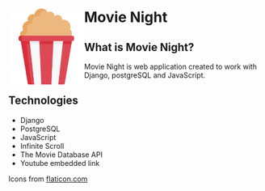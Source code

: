 # Movie Night <img align="left" width="150" height="150" src="movies/static/movies/icons/popcorn.png">

## What is Movie Night?

Movie Night is web application created to work with Django, postgreSQL and JavaScript.

## Technologies

- Django
- PostgreSQL
- JavaScript
- Infinite Scroll
- The Movie Database API
- Youtube embedded link

Icons from <a href="https://www.flaticon.com/">flaticon.com</a>

